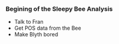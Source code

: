 ### Begining of the Sleepy Bee Analysis
* Talk to Fran
* Get POS data from the Bee
* Make Blyth bored

